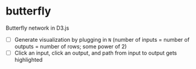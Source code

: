 # butterfly

Butterfly network in D3.js

- [ ] Generate visualization by plugging in `N` (number of inputs = number of outputs = number of rows; some power of 2)
- [ ] Click an input, click an output, and path from input to output gets highlighted